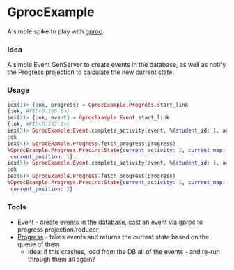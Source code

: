 # GprocExample

A simple spike to play with [gproc](https://github.com/uwiger/gproc).

### Idea

A simple Event GenServer to create events in the database, as well as notify the Progress projection to calculate the new current state.

### Usage

```elixir
iex(1)> {:ok, progress} = GprocExample.Progress.start_link
{:ok, #PID<0.160.0>}
iex(2)> {:ok, event} = GprocExample.Event.start_link
{:ok, #PID<0.162.0>}
iex(3)> GprocExample.Event.complete_activity(event, %{student_id: 1, activity: 1, lesson: 1})
:ok
iex(4)> GprocExample.Progress.fetch_progress(progress)
%GprocExample.Progress.PrecinctState{current_activity: 2, current_map: 1,
 current_position: 1}
iex(5)> GprocExample.Event.complete_activity(event, %{student_id: 1, activity: 11, lesson: 1})
:ok
iex(6)> GprocExample.Progress.fetch_progress(progress)
%GprocExample.Progress.PrecinctState{current_activity: 1, current_map: 1,
 current_position: 2}
```

### Tools
- [Event](https://github.com/gogogarrett/gproc_example/blob/master/lib%2Fgproc_example%2Fevent.ex) - create events in the database, cast an event via gproc to progress projection/reducer
- [Progress](https://github.com/gogogarrett/gproc_example/blob/master/lib%2Fgproc_example%2Fprogress.ex) - takes events and returns the current state based on the queue of them
  - idea: if this crashes, load from the DB all of the events - and re-run through them all again?
